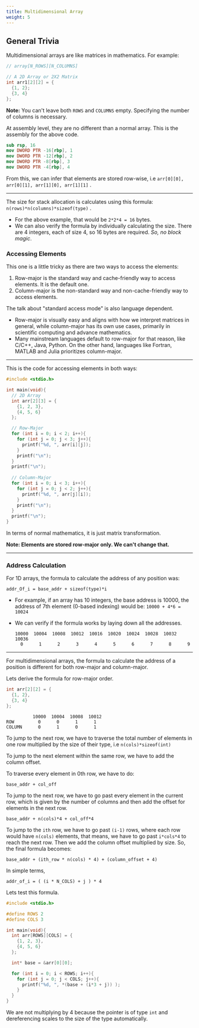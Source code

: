 ```yaml
---
title: Multidimensional Array
weight: 5
---
```


## General Trivia

Multidimensional arrays are like matrices in mathematics. For example:

```c
// array[N_ROWS][N_COLUMNS]

// A 2D Array or 2X2 Matrix
int arr1[2][2] = {
  {1, 2};
  {3, 4}
};
```

**Note:** You can't leave both `ROWS` and `COLUMNS` empty. Specifying the number of columns is necessary.

At assembly level, they are no different than a normal array. This is the assembly for the above code.

```nasm
sub	rsp, 16
mov	DWORD PTR -16[rbp], 1
mov	DWORD PTR -12[rbp], 2
mov	DWORD PTR -8[rbp], 3
mov	DWORD PTR -4[rbp], 4
```

From this, we can infer that elements are stored row-wise, i.e `arr[0][0], arr[0][1], arr[1][0], arr[1][1]` .

***

The size for stack allocation is calculates using this formula: `n(rows)*n(columns)*sizeof(type)` .

* For the above example, that would be `2*2*4 = 16` bytes.
* We can also verify the formula by individually calculating the size. There are 4 integers, each of size 4, so 16 bytes are required. _So, no block magic_.

### Accessing Elements

This one is a little tricky as there are two ways to access the elements:

1. Row-major is the standard way and cache-friendly way to access elements. It is the default one.
2. Column-major is the non-standard way and non-cache-friendly way to access elements.

The talk about "standard access mode" is also language dependent.

* Row-major is visually easy and aligns with how we interpret matrices in general, while column-major has its own use cases, primarily in scientific computing and advance mathematics.
* Many mainstream languages default to row-major for that reason, like C/C++, Java, Python. On the other hand, languages like Fortran, MATLAB and Julia prioritizes column-major.

***

This is the code for accessing elements in both ways:

```c
#include <stdio.h>

int main(void){
  // 2D Array
  int arr[2][3] = {
    {1, 2, 3},
    {4, 5, 6}
  };

  // Row-Major
  for (int i = 0; i < 2; i++){
    for (int j = 0; j < 3; j++){
      printf("%d, ", arr[i][j]);
    }
    printf("\n");
  }
  printf("\n");
  
  // Column-Major
  for (int i = 0; i < 3; i++){
    for (int j = 0; j < 2; j++){
      printf("%d, ", arr[j][i]);
    }
    printf("\n");
  }
  printf("\n");
}
```

In terms of normal mathematics, it is just matrix transformation.

**Note: Elements are stored row-major only. We can't change that.**

***

### Address Calculation

For 1D arrays, the formula to calculate the address of any position was:

```
addr_Of_i = base_addr + sizeof(type)*i
```

* For example, if an array has 10 integers, the base address is 10000, the address of 7th element (0-based indexing) would be: `10000 + 4*6 = 10024`&#x20;
*   We can verify if the formula works by laying down all the addresses.&#x20;

    ```
    10000  10004  10008  10012  10016  10020  10024  10028  10032  10036
      0      1      2      3      4      5      6      7      8      9
    ```

***

For multidimensional arrays, the formula to calculate the address of a position is different for both row-major and column-major.

Lets derive the formula for row-major order.

```c
int arr[2][2] = {
  {1, 2},
  {3, 4}
};
```

```
          10000  10004  10008  10012
ROW         0      0      1      1
COLUMN      0      1      0      1
```

To jump to the next row, we have to traverse the total number of elements in one row multiplied by the size of their type, i.e `n(cols)*sizeof(int)`&#x20;

To jump to the next element within the same row, we have to add the column offset.

To traverse every element in 0th row, we have to do:

```
base_addr + col_off
```

To jump to the next row, we have to go past every element in the current row, which is given by the number of columns and then add the offset for elements in the next row.

```
base_addr + n(cols)*4 + col_off*4
```

To jump to the `ith` row, we have to go past `(i-1)` rows, where each row would have `n(cols)` elements, that means, we have to go past `i*cols*4` to reach the next row. Then we add the column offset multiplied by size. So, the final formula becomes:

```
base_addr + (ith_row * n(cols) * 4) + (column_offset + 4)
```

In simple terms,

```
addr_of_i = ( (i * N_COLS) + j ) * 4
```

Lets test this formula.

```c
#include <stdio.h>

#define ROWS 2
#define COLS 3

int main(void){
  int arr[ROWS][COLS] = {
    {1, 2, 3},
    {4, 5, 6}
  };

  int* base = &arr[0][0];

  for (int i = 0; i < ROWS; i++){
    for (int j = 0; j < COLS; j++){
      printf("%d, ", *(base + (i*3 + j)) );
    }
  }
}
```

We are not multiplying by 4 because the pointer is of type `int` and dereferencing scales to the size of the type automatically.